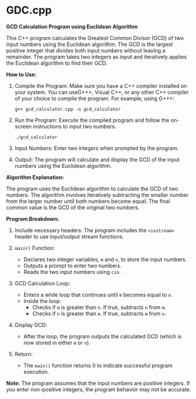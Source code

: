 # GDC.cpp
**GCD Calculation Program using Euclidean Algorithm**

This C++ program calculates the Greatest Common Divisor (GCD) of two input numbers using the Euclidean algorithm. The GCD is the largest positive integer that divides both input numbers without leaving a remainder. The program takes two integers as input and iteratively applies the Euclidean algorithm to find their GCD.

**How to Use:**

1. Compile the Program:
   Make sure you have a C++ compiler installed on your system. You can useG+++, Visual C++, or any other C++ compiler of your choice to compile the program. For example, using G+++:
   ```
   g++ gcd_calculator.cpp -o gcd_calculator
   ```

2. Run the Program:
   Execute the compiled program and follow the on-screen instructions to input two numbers.
   ```
   ./gcd_calculator
   ```

3. Input Numbers:
   Enter two integers when prompted by the program.

4. Output:
   The program will calculate and display the GCD of the input numbers using the Euclidean algorithm.

**Algorithm Explanation:**

The program uses the Euclidean algorithm to calculate the GCD of two numbers. The algorithm involves iteratively subtracting the smaller number from the larger number until both numbers become equal. The final common value is the GCD of the original two numbers.

**Program Breakdown:**

1. Include necessary headers:
   The program includes the `<iostream>` header to use input/output stream functions.

2. `main()` Function:
   - Declares two integer variables, `m` and `n`, to store the input numbers.
   - Outputs a prompt to enter two numbers.
   - Reads the two input numbers using `cin`.

3. GCD Calculation Loop:
   - Enters a while loop that continues until `m` becomes equal to `n`.
   - Inside the loop:
     - Checks if `m` is greater than `n`. If true, subtracts `n` from `m`.
     - Checks if `n` is greater than `m`. If true, subtracts `m` from `n`.

4. Display GCD:
   - After the loop, the program outputs the calculated GCD (which is now stored in either `m` or `n`).
   
5. Return:
   - The `main()` function returns 0 to indicate successful program execution.

**Note:** The program assumes that the input numbers are positive integers. If you enter non-positive integers, the program behavior may not be accurate.

